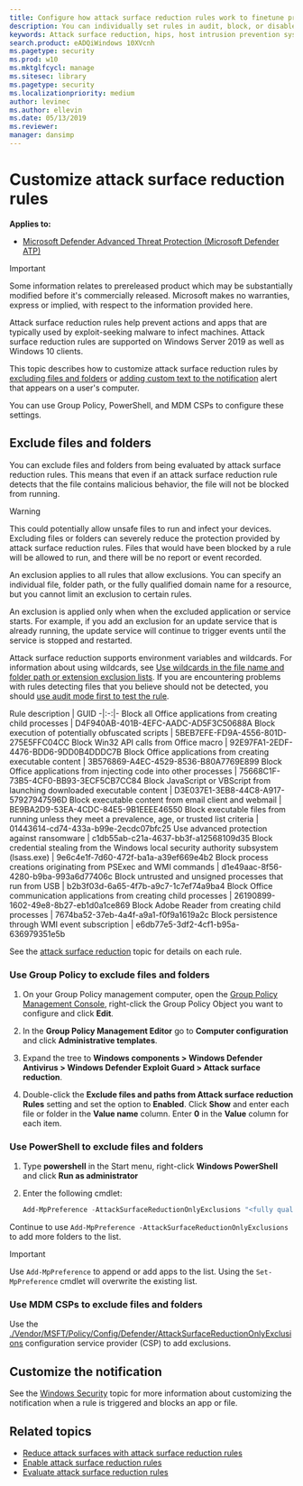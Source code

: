 ```yaml
---
title: Configure how attack surface reduction rules work to finetune protection in your network
description: You can individually set rules in audit, block, or disabled modes, and add files and folders that should be excluded from ASR
keywords: Attack surface reduction, hips, host intrusion prevention system, protection rules, anti-exploit, antiexploit, exploit, infection prevention, customize, configure, exclude
search.product: eADQiWindows 10XVcnh
ms.pagetype: security
ms.prod: w10
ms.mktglfcycl: manage
ms.sitesec: library
ms.pagetype: security
ms.localizationpriority: medium
author: levinec
ms.author: ellevin
ms.date: 05/13/2019
ms.reviewer: 
manager: dansimp
---
```


# Customize attack surface reduction rules

**Applies to:**

- [Microsoft Defender Advanced Threat Protection (Microsoft Defender ATP)](https://go.microsoft.com/fwlink/p/?linkid=2069559)

>[!IMPORTANT]
>Some information relates to prereleased product which may be substantially modified before it's commercially released. Microsoft makes no warranties, express or implied, with respect to the information provided here.

Attack surface reduction rules help prevent actions and apps that are typically used by exploit-seeking malware to infect machines. Attack surface reduction rules are supported on Windows Server 2019 as well as Windows 10 clients.

This topic describes how to customize attack surface reduction rules by [excluding files and folders](#exclude-files-and-folders) or [adding custom text to the notification](#customize-the-notification) alert that appears on a user's computer.

You can use Group Policy, PowerShell, and MDM CSPs to configure these settings.

## Exclude files and folders

You can exclude files and folders from being evaluated by attack surface reduction rules. This means that even if an attack surface reduction rule detects that the file contains malicious behavior, the file will not be blocked from running. 

>[!WARNING]
>This could potentially allow unsafe files to run and infect your devices. Excluding files or folders can severely reduce the protection provided by attack surface reduction rules. Files that would have been blocked by a rule will be allowed to run, and there will be no report or event recorded.

An exclusion applies to all rules that allow exclusions. You can specify an individual file, folder path, or the fully qualified domain name for a resource, but you cannot limit an exclusion to certain rules.

An exclusion is applied only when when the excluded application or service starts. For example, if you add an exclusion for an update service that is already running, the update service will continue to trigger events until the service is stopped and restarted.

Attack surface reduction supports environment variables and wildcards. For information about using wildcards, see [Use wildcards in the file name and folder path or extension exclusion lists](https://docs.microsoft.com/windows/security/threat-protection/windows-defender-antivirus/configure-extension-file-exclusions-windows-defender-antivirus#use-wildcards-in-the-file-name-and-folder-path-or-extension-exclusion-lists). 
If you are encountering problems with rules detecting files that you believe should not be detected, you should [use audit mode first to test the rule](evaluate-attack-surface-reduction.md).


Rule description | GUID 
-|:-:|-
Block all Office applications from creating child processes | D4F940AB-401B-4EFC-AADC-AD5F3C50688A
Block execution of potentially obfuscated scripts | 5BEB7EFE-FD9A-4556-801D-275E5FFC04CC
Block Win32 API calls from Office macro | 92E97FA1-2EDF-4476-BDD6-9DD0B4DDDC7B
Block Office applications from creating executable content | 3B576869-A4EC-4529-8536-B80A7769E899
Block Office applications from injecting code into other processes | 75668C1F-73B5-4CF0-BB93-3ECF5CB7CC84
Block JavaScript or VBScript from launching downloaded executable content | D3E037E1-3EB8-44C8-A917-57927947596D
Block executable content from email client and webmail | BE9BA2D9-53EA-4CDC-84E5-9B1EEEE46550
Block executable files from running unless they meet a prevalence, age, or trusted list criteria | 01443614-cd74-433a-b99e-2ecdc07bfc25
Use advanced protection against ransomware | c1db55ab-c21a-4637-bb3f-a12568109d35
Block credential stealing from the Windows local security authority subsystem (lsass.exe) | 9e6c4e1f-7d60-472f-ba1a-a39ef669e4b2
Block process creations originating from PSExec and WMI commands | d1e49aac-8f56-4280-b9ba-993a6d77406c
Block untrusted and unsigned processes that run from USB | b2b3f03d-6a65-4f7b-a9c7-1c7ef74a9ba4
Block Office communication applications from creating child processes | 26190899-1602-49e8-8b27-eb1d0a1ce869
Block Adobe Reader from creating child processes | 7674ba52-37eb-4a4f-a9a1-f0f9a1619a2c
Block persistence through WMI event subscription | e6db77e5-3df2-4cf1-b95a-636979351e5b 

See the [attack surface reduction](attack-surface-reduction-exploit-guard.md) topic for details on each rule.

### Use Group Policy to exclude files and folders

1.  On your Group Policy management computer, open the [Group Policy Management Console](https://technet.microsoft.com/library/cc731212.aspx), right-click the Group Policy Object you want to configure and click **Edit**.

2.  In the **Group Policy Management Editor** go to **Computer configuration** and click **Administrative templates**.

3.  Expand the tree to **Windows components > Windows Defender Antivirus > Windows Defender Exploit Guard > Attack surface reduction**.

4. Double-click the **Exclude files and paths from Attack surface reduction Rules** setting and set the option to **Enabled**. Click **Show** and enter each file or folder in the **Value name** column. Enter **0** in the **Value** column for each item. 

### Use PowerShell to exclude files and folders

1. Type **powershell** in the Start menu, right-click **Windows PowerShell** and click **Run as administrator**
2. Enter the following cmdlet:

    ```PowerShell
    Add-MpPreference -AttackSurfaceReductionOnlyExclusions "<fully qualified path or resource>"
    ```

Continue to use `Add-MpPreference -AttackSurfaceReductionOnlyExclusions` to add more folders to the list. 

>[!IMPORTANT]
>Use `Add-MpPreference` to append or add apps to the list. Using the `Set-MpPreference` cmdlet will overwrite the existing list. 

### Use MDM CSPs to exclude files and folders

Use the [./Vendor/MSFT/Policy/Config/Defender/AttackSurfaceReductionOnlyExclusions](https://docs.microsoft.com/windows/client-management/mdm/policy-csp-defender#defender-attacksurfacereductiononlyexclusions) configuration service provider (CSP) to add exclusions.

## Customize the notification

See the [Windows Security](../windows-defender-security-center/windows-defender-security-center.md#customize-notifications-from-the-windows-defender-security-center) topic for more information about customizing the notification when a rule is triggered and blocks an app or file.

## Related topics

- [Reduce attack surfaces with attack surface reduction rules](attack-surface-reduction-exploit-guard.md)
- [Enable attack surface reduction rules](enable-attack-surface-reduction.md)
- [Evaluate attack surface reduction rules](evaluate-attack-surface-reduction.md)

